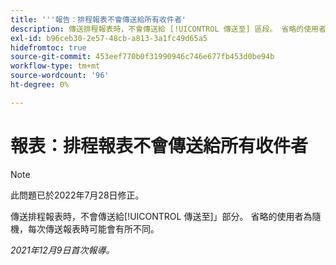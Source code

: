 ```yaml
---
title: '''報告：排程報表不會傳送給所有收件者'
description: 傳送排程報表時，不會傳送給 [!UICONTROL 傳送至] 區段。 省略的使用者為隨機，每次傳送報表時可能會有所不同。
exl-id: b96ceb30-2e57-48cb-a813-3a1fc49d65a5
hidefromtoc: true
source-git-commit: 453eef770b0f31990946c746e677fb453d0be94b
workflow-type: tm+mt
source-wordcount: '96'
ht-degree: 0%

---
```


# 報表：排程報表不會傳送給所有收件者

>[!NOTE]
>
>此問題已於2022年7月28日修正。

傳送排程報表時，不會傳送給[!UICONTROL 傳送至]」部分。 省略的使用者為隨機，每次傳送報表時可能會有所不同。

_2021年12月9日首次報導。_
